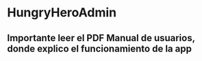 # HungryHeroAdmin
## Importante leer el PDF Manual de usuarios, donde explico el funcionamiento de la app
